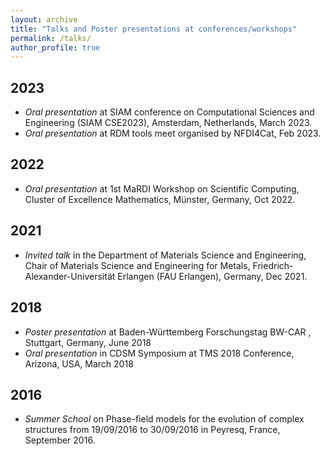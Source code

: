 ```yaml
---
layout: archive
title: "Talks and Poster presentations at conferences/workshops"
permalink: /talks/
author_profile: true
---
```


## 2023

* *Oral presentation* at SIAM conference on Computational Sciences and Engineering (SIAM CSE2023), Amsterdam, Netherlands, March 2023.
* *Oral presentation* at RDM tools meet organised by NFDI4Cat, Feb 2023.

## 2022
* *Oral presentation* at 1st MaRDI Workshop on Scientific Computing, Cluster of Excellence Mathematics, Münster, Germany, Oct 2022.

## 2021

* *Invited talk* in the Department of Materials Science and Engineering,  Chair of Materials Science and Engineering for Metals,  Friedrich-Alexander-Universität Erlangen (FAU Erlangen), Germany, Dec 2021.

## 2018
* *Poster presentation* at Baden-Württemberg Forschungstag BW-CAR , Stuttgart, Germany, June 2018 
* *Oral presentation* in CDSM Symposium at TMS 2018 Conference, Arizona, USA, March 2018

## 2016    
* *Summer School* on Phase-field models for the evolution of complex structures from 19/09/2016 to 30/09/2016 in Peyresq, France, September 2016.
